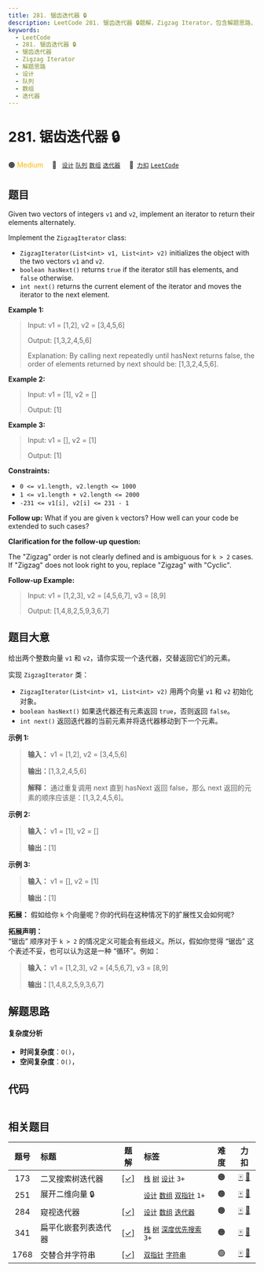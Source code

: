 ```yaml
---
title: 281. 锯齿迭代器 🔒
description: LeetCode 281. 锯齿迭代器 🔒题解，Zigzag Iterator，包含解题思路、复杂度分析以及完整的 JavaScript 代码实现。
keywords:
  - LeetCode
  - 281. 锯齿迭代器 🔒
  - 锯齿迭代器
  - Zigzag Iterator
  - 解题思路
  - 设计
  - 队列
  - 数组
  - 迭代器
---
```


# 281. 锯齿迭代器 🔒

🟠 <font color=#ffb800>Medium</font>&emsp; 🔖&ensp; [`设计`](/tag/design.md) [`队列`](/tag/queue.md) [`数组`](/tag/array.md) [`迭代器`](/tag/iterator.md)&emsp; 🔗&ensp;[`力扣`](https://leetcode.cn/problems/zigzag-iterator) [`LeetCode`](https://leetcode.com/problems/zigzag-iterator)

## 题目

Given two vectors of integers `v1` and `v2`, implement an iterator to return
their elements alternately.

Implement the `ZigzagIterator` class:

  * `ZigzagIterator(List<int> v1, List<int> v2)` initializes the object with the two vectors `v1` and `v2`.
  * `boolean hasNext()` returns `true` if the iterator still has elements, and `false` otherwise.
  * `int next()` returns the current element of the iterator and moves the iterator to the next element.



**Example 1:**

> Input: v1 = [1,2], v2 = [3,4,5,6]
> 
> Output: [1,3,2,4,5,6]
> 
> Explanation: By calling next repeatedly until hasNext returns false, the order of elements returned by next should be: [1,3,2,4,5,6].

**Example 2:**

> Input: v1 = [1], v2 = []
> 
> Output: [1]

**Example 3:**

> Input: v1 = [], v2 = [1]
> 
> Output: [1]

**Constraints:**

  * `0 <= v1.length, v2.length <= 1000`
  * `1 <= v1.length + v2.length <= 2000`
  * `-231 <= v1[i], v2[i] <= 231 - 1`



**Follow up:** What if you are given `k` vectors? How well can your code be
extended to such cases?

**Clarification for the follow-up question:**

The "Zigzag" order is not clearly defined and is ambiguous for `k > 2` cases.
If "Zigzag" does not look right to you, replace "Zigzag" with "Cyclic".

**Follow-up Example:**

> Input: v1 = [1,2,3], v2 = [4,5,6,7], v3 = [8,9]
> 
> Output: [1,4,8,2,5,9,3,6,7]
> 
> 


## 题目大意

给出两个整数向量 `v1` 和 `v2`，请你实现一个迭代器，交替返回它们的元素。

实现 `ZigzagIterator` 类：

  * `ZigzagIterator(List<int> v1, List<int> v2)` 用两个向量 `v1` 和 `v2` 初始化对象。
  * `boolean hasNext()` 如果迭代器还有元素返回 `true`，否则返回 `false`。
  * `int next()` 返回迭代器的当前元素并将迭代器移动到下一个元素。

**示例 1:**

> 
> 
> 
> 
> 
> **输入：** v1 = [1,2], v2 = [3,4,5,6]
> 
> **输出：**[1,3,2,4,5,6]
> 
> **解释：** 通过重复调用 next 直到 hasNext 返回 false，那么 next 返回的元素的顺序应该是：[1,3,2,4,5,6]。
> 
> 

**示例 2:**

> 
> 
> 
> 
> 
> **输入：** v1 = [1], v2 = []
> 
> **输出：**[1]
> 
> 

**示例 3:**

> 
> 
> 
> 
> 
> **输入：** v1 = [], v2 = [1]
> 
> **输出：**[1]
> 
> 

**拓展：** 假如给你 `k` 个向量呢？你的代码在这种情况下的扩展性又会如何呢?

**拓展声明：**  
 “锯齿” 顺序对于 `k > 2` 的情况定义可能会有些歧义。所以，假如你觉得 “锯齿” 这个表述不妥，也可以认为这是一种 “循环”。例如：

> 
> 
> 
> 
> 
> **输入：** v1 = [1,2,3], v2 = [4,5,6,7], v3 = [8,9]
> 
> **输出：**[1,4,8,2,5,9,3,6,7]
> 
> 


## 解题思路

#### 复杂度分析

- **时间复杂度**：`O()`，
- **空间复杂度**：`O()`，

## 代码

```javascript

```

## 相关题目

<!-- prettier-ignore -->
| 题号 | 标题 | 题解 | 标签 | 难度 | 力扣 |
| :------: | :------ | :------: | :------ | :------: | :------: |
| 173 | 二叉搜索树迭代器 | [[✓]](/problem/0173.md) |  [`栈`](/tag/stack.md) [`树`](/tag/tree.md) [`设计`](/tag/design.md) `3+` | 🟠 | [🀄️](https://leetcode.cn/problems/binary-search-tree-iterator) [🔗](https://leetcode.com/problems/binary-search-tree-iterator) |
| 251 | 展开二维向量 🔒 |  |  [`设计`](/tag/design.md) [`数组`](/tag/array.md) [`双指针`](/tag/two-pointers.md) `1+` | 🟠 | [🀄️](https://leetcode.cn/problems/flatten-2d-vector) [🔗](https://leetcode.com/problems/flatten-2d-vector) |
| 284 | 窥视迭代器 | [[✓]](/problem/0284.md) |  [`设计`](/tag/design.md) [`数组`](/tag/array.md) [`迭代器`](/tag/iterator.md) | 🟠 | [🀄️](https://leetcode.cn/problems/peeking-iterator) [🔗](https://leetcode.com/problems/peeking-iterator) |
| 341 | 扁平化嵌套列表迭代器 | [[✓]](/problem/0341.md) |  [`栈`](/tag/stack.md) [`树`](/tag/tree.md) [`深度优先搜索`](/tag/depth-first-search.md) `3+` | 🟠 | [🀄️](https://leetcode.cn/problems/flatten-nested-list-iterator) [🔗](https://leetcode.com/problems/flatten-nested-list-iterator) |
| 1768 | 交替合并字符串 | [[✓]](/problem/1768.md) |  [`双指针`](/tag/two-pointers.md) [`字符串`](/tag/string.md) | 🟢 | [🀄️](https://leetcode.cn/problems/merge-strings-alternately) [🔗](https://leetcode.com/problems/merge-strings-alternately) |